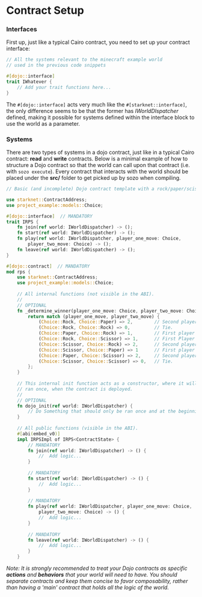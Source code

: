 # Contract Setup

### Interfaces

First up, just like a typical Cairo contract, you need to set up your contract interface:

```rust
// All the systems relevant to the minecraft example world 
// used in the previous code snippets

#[dojo::interface]
trait IWhatever {
    // Add your trait functions here...
}
```

The `#[dojo::interface]` acts very much like the `#[starknet::interface]`, the only difference seems to be that the former has _IWorldDIspatcher_ defined,  making it possible for systems defined within the interface block to use the world as a parameter.

### Systems

There are two types of systems in a dojo contract, just like in a typical Cairo contract: **read** and **write** contracts.
Below is a minimal example of how to structure a Dojo contract so that the world can call upon that contract (i.e. with `sozo execute`).  Every contract that interacts with the world should be placed under the **src/** folder to get picked up by sozo when compiling.

```rust
// Basic (and incomplete) Dojo contract template with a rock/paper/scissors game.

use starknet::ContractAddress;
use project_example::models::Choice;

#[dojo::interface]  // MANDATORY
trait IRPS {
    fn join(ref world: IWorldDispatcher) -> ();
    fn start(ref world: IWorldDispatcher) -> ();
    fn play(ref world: IWorldDispatcher, player_one_move: Choice,
        player_two_move: Choice) -> ();
    fn leave(ref world: IWorldDispatcher) -> ();
}

#[dojo::contract]  // MANDATORY
mod rps {
    use starknet::ContractAddress;
    use project_example::models::Choice;
    
    // All internal functions (not visible in the ABI).
    //
    // OPTIONAL
    fn _determine_winner(player_one_move: Choice, player_two_move: Choice) -> u8 {
        return match (player_one_move, player_two_move) {
            (Choice::Rock, Choice::Paper) => 2,        // Second player wins.
            (Choice::Rock, Choice::Rock) => 0,         // Tie.
            (Choice::Paper, Choice::Rock) => 1,        // First player wins.
            (Choice::Rock, Choice::Scissor) => 1,      // First Player wins.
            (Choice::Scissor, Choice::Rock) => 2,      // Second player wins.
            (Choice::Scissor, Choice::Paper) => 1      // First player wins.
            (Choice::Paper, Choice::Scissor) => 2,     // Second player wins.
            (Choice::Scissor, Choice::Scissor) => 0,   // Tie.
        };
    }
    
    // This internal init function acts as a constructor, where it will only be 
    // ran once, when the contract is deployed.
    //
    // OPTIONAL
    fn dojo_init(ref world: IWorldDispatcher) {
        // Do Something that should only be ran once and at the beginning...
    }
    
    // All public functions (visible in the ABI).
    #[abi(embed_v0)]
    impl IRPSImpl of IRPS<ContractState> {
        // MANDATORY
        fn join(ref world: IWorldDispatcher) -> () {
            //  Add logic...
        }
        
        // MANDATORY
        fn start(ref world: IWorldDispatcher) -> () {
            //  Add logic...
        }
        
        // MANDATORY
        fn play(ref world: IWorldDispatcher, player_one_move: Choice,
            player_two_move: Choice) -> () {
            //  Add logic...
        }
        
        // MANDATORY
        fn leave(ref world: IWorldDispatcher) -> () {
            //  Add logic...
        }
    }
```

<i>Note: It is strongly recommended to treat your Dojo contracts as specific **actions** and **behaviors** that your world will need to have. You should separate contracts and keep them concise to favor composability, rather than having a 'main' contract that holds all the logic of the world.</i>
